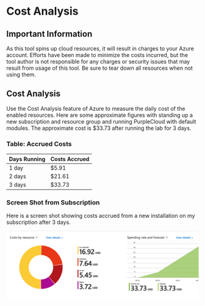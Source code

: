 # Cost Analysis

## Important Information
As this tool spins up cloud resources, it will result in charges to your Azure account.  Efforts have been made to minimize the costs incurred, but the tool author is not responsible for any charges or security issues that may result from usage of this tool.  Be sure to tear down all resources when not using them.

## Cost Analysis
Use the Cost Analysis feature of Azure to measure the daily cost of the enabled resources.  Here are some approximate figures with standing up a new subscription and resource group and running PurpleCloud with default modules.  The approximate cost is $33.73 after running the lab for 3 days.

### Table:  Accrued Costs
| Days Running  |  Costs Accrued |
|---------------|----------------|
|    1 day      |     $5.91      |
|    2 days     |     $21.61     |
|    3 days     |     $33.73     |


### Screen Shot from Subscription 
Here is a screen shot showing costs accrued from a new installation on my subscription after 3 days.

 
![](images/day3-pc.png)
